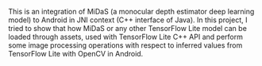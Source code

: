 This is an integration of MiDaS (a monocular depth estimator deep learning model) to Android in JNI context (C++ interface of Java). In this project, I tried to show that how
MiDaS or any other TensorFlow Lite model can be loaded through assets, used with TensorFlow Lite C++ API and perform some image processing operations with respect to
inferred values from TensorFlow Lite with OpenCV in Android.

